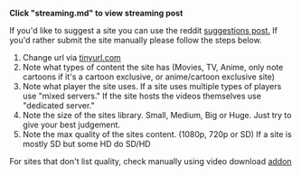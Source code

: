 **Click "streaming.md" to view streaming post**

If you'd like to suggest a site you can use the reddit [suggestions post.](https://www.reddit.com/r/FREEMEDIAHECKYEAH/comments/ccrmsv/changelog_plans_suggestions/) If you'd rather submit the site manually please follow the steps below.

1. Change url via [tinyurl.com](https://tinyurl.com/)
2. Note what types of content the site has (Movies, TV, Anime, only note cartoons if it's a cartoon exclusive, or anime/cartoon exclusive site) 
3. Note what player the site uses. If a site uses multiple types of players use "mixed servers." If the site hosts the videos themselves use "dedicated server." 
4. Note the size of the sites library. Small, Medium, Big or Huge. Just try to give your best judgement. 
5. Note the max quality of the sites content. (1080p, 720p or SD) If a site is mostly SD but some HD do SD/HD

For sites that don't list quality, check manually using video download [addon](https://addons.mozilla.org/en-US/firefox/addon/video-downloadhelper/)
